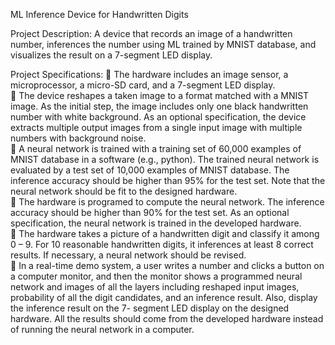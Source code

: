 ML Inference Device for Handwritten Digits 

Project Description:  A device that  records an image of a handwritten number,  inferences  the number using  ML trained by MNIST database, and visualizes the result on a 7-segment LED display.  

Project Specifications: 
 The hardware includes an image sensor, a microprocessor, a micro-SD card, and  a 7-segment LED display.  
 The device reshapes a taken image to a format matched with a MNIST image. As  the initial step, the image includes only one black handwritten number with white  background.  As  an  optional  specification,  the  device  extracts  multiple  output  images from a single input image with multiple numbers with background noise.   
 A  neural  network  is  trained  with  a  training  set  of  60,000  examples  of  MNIST  database in a software (e.g., python). The trained neural network is evaluated by  a test set of 10,000 examples of MNIST database. The inference accuracy should  be higher than 95% for the test set. Note that the neural network should be fit to  the designed hardware.   
 The  hardware  is  programed  to  compute  the  neural  network.  The  inference  accuracy should be higher than 90% for the test set. As an optional specification,  the neural network is trained in the developed hardware.   
 The hardware takes a picture of a handwritten digit and  classify it among 0  – 9.  For  10  reasonable  handwritten  digits,  it  inferences  at  least  8  correct  results.  If  necessary, a neural network should be revised.   
 In  a  real-time  demo  system,  a  user  writes  a  number  and  clicks  a  button  on  a  computer monitor, and then the monitor shows a programmed neural network and  images of all the layers including reshaped input images, probability of all the digit  candidates,  and  an  inference  result.  Also,  display  the  inference  result  on  the  7- segment LED display on the designed hardware. All the results should come from  the developed hardware instead of running the neural network in a computer.

